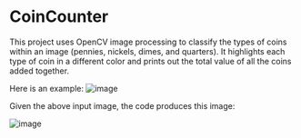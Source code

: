 # CoinCounter

This project uses OpenCV image processing to classify the types of coins within an image (pennies, nickels, dimes, and quarters). It highlights each type of coin in a different color and prints out the total value of all the coins added together.

Here is an example: 
![image](https://user-images.githubusercontent.com/70921858/93930288-1ea70d80-fceb-11ea-8fc1-4c7407ee5fdb.png)

Given the above input image, the code produces this image:

![image](https://user-images.githubusercontent.com/70921858/93930392-4b5b2500-fceb-11ea-99b8-4b3b84b09cf1.png)


